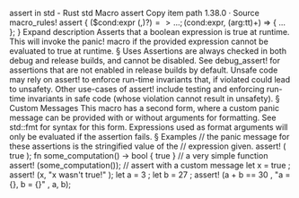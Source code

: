 assert in std - Rust
std
Macro
assert
Copy item path
1.38.0
·
Source
macro_rules! assert {
    ($cond:expr $(,)?) => { ... };
    ($cond:expr, $($arg:tt)+) => { ... };
}
Expand description
Asserts that a boolean expression is
true
at runtime.
This will invoke the
panic!
macro if the provided expression cannot be
evaluated to
true
at runtime.
§
Uses
Assertions are always checked in both debug and release builds, and cannot
be disabled. See
debug_assert!
for assertions that are not enabled in
release builds by default.
Unsafe code may rely on
assert!
to enforce run-time invariants that, if
violated could lead to unsafety.
Other use-cases of
assert!
include testing and enforcing run-time
invariants in safe code (whose violation cannot result in unsafety).
§
Custom Messages
This macro has a second form, where a custom panic message can
be provided with or without arguments for formatting. See
std::fmt
for syntax for this form. Expressions used as format arguments will only
be evaluated if the assertion fails.
§
Examples
// the panic message for these assertions is the stringified value of the
// expression given.
assert!
(
true
);
fn
some_computation() -> bool {
true
}
// a very simple function
assert!
(some_computation());
// assert with a custom message
let
x =
true
;
assert!
(x,
"x wasn't true!"
);
let
a =
3
;
let
b =
27
;
assert!
(a + b ==
30
,
"a = {}, b = {}"
, a, b);